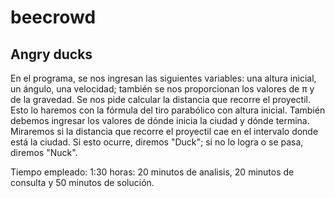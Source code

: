 # beecrowd
## Angry ducks
En el programa, se nos ingresan las siguientes variables: una altura inicial, un ángulo, una velocidad; también se nos proporcionan los valores de π y de la gravedad. 
Se nos pide calcular la distancia que recorre el proyectil. Esto lo haremos con la fórmula del tiro parabólico con altura inicial. También debemos ingresar los valores 
de dónde inicia la ciudad y dónde termina. Miraremos si la distancia que recorre el proyectil cae en el intervalo donde está la ciudad. Si esto ocurre, diremos "Duck"; 
si no lo logra o se pasa, diremos "Nuck".


Tiempo empleado:
1:30 horas: 20 minutos de analisis, 20 minutos de consulta y 50 minutos de solución.
